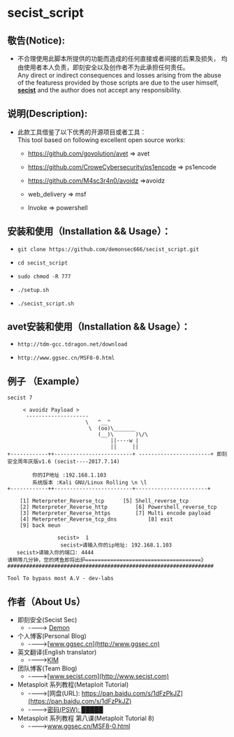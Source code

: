 
# secist_script

## 敬告(Notice):
+ 不合理使用此脚本所提供的功能而造成的任何直接或者间接的后果及损失，  均由使用者本人负责，即刻安全以及创作者不为此承担任何责任。
 </br>Any direct or indirect consequences and losses arising from the abuse of the featuress provided by those scripts are due to the user himself, <b>[secist](www.secist.com)</b> and the author does not accept any responsibility.
## 说明(Description):

+ 此款工具借鉴了以下优秀的开源项目或者工具：
</br>This tool based on following excellent open source works: 

    - https://github.com/govolution/avet => avet

    - https://github.com/CroweCybersecurity/ps1encode => ps1encode

    - https://github.com/M4sc3r4n0/avoidz =>avoidz

    - web_delivery => msf

    - Invoke => powershell

## 安装和使用（Installation && Usage）：

- ```git clone https://github.com/demonsec666/secist_script.git```

- ```cd secist_script```

- ```sudo chmod -R 777```

- ```./setup.sh```

- ```./secist_script.sh```

## avet安装和使用（Installation && Usage）：

- ```http://tdm-gcc.tdragon.net/download```

- ```http://www.ggsec.cn/MSF8-0.html```

## 例子 （Example）
```
secist 7

     < avoidz Payload >
      --------------------
                         \   ^__^             
                          \  (oo)\_______     
                             (__)\       )\/\ 
                                 ||----w |    
                                 ||     ||     
+------------++-------------------------+ -----------------------+ 即刻安全周年庆版v1.6 (secist----2017.7.14)

        你的IP地址 :192.168.1.103
        系统版本 :Kali GNU/Linux Rolling \n \l
+------------++-------------------------+-----------------------+

    [1] Meterpreter_Reverse_tcp		 [5] Shell_reverse_tcp
    [2] Meterpreter_Reverse_http		 [6] Powershell_reverse_tcp
    [3] Meterpreter_Reverse_https		 [7] Multi encode payload
    [4] Meterpreter_Reverse_tcp_dns          [8] exit        
    [9] back meun     

                secist>  1
		         secist>请输入你的ip地址: 192.168.1.103
   secist>请输入你的端口: 4444
请稍等几分钟，您的烤鱼即将出炉=====================================》 ##################################################################

Tool To bypass most A.V - dev-labs
```

## 作者（About Us）

+ 即刻安全(Secist Sec)
    + ----> [Demon](www.ggsec.cn)
+ 个人博客(Personal Blog)
    + ---->[www.ggsec.cn](http://www.ggsec.cn)
+ 英文翻译(English translator)
    + ---->[KIM](http://www.lowpitch.cn)
+ 团队博客(Team Blog) 
    + ---->[www.secist.com](http://www.secist.com)
+ Metasploit 系列教程(Metaploit Tutorial)   
    + ---->[网盘(URL): https://pan.baidu.com/s/1dFzPkJZ](https://pan.baidu.com/s/1dFzPkJZ)
    + ---->[密码(PSW): █████](./psw.txt)
+ Metasploit 系列教程 第八课(Metaploit Tutorial 8)
    + ---->www.ggsec.cn/MSF8-0.html

